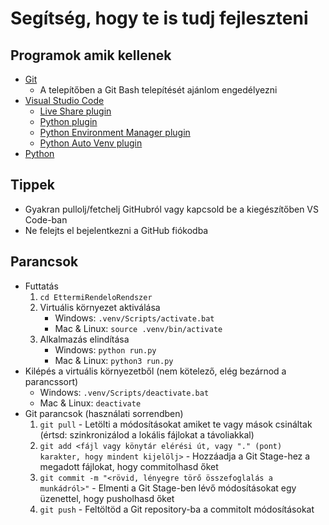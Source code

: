 # Segítség, hogy te is tudj fejleszteni

## Programok amik kellenek

- [Git](https://git-scm.com/downloads)
    - A telepítőben a Git Bash telepítését ajánlom engedélyezni
- [Visual Studio Code](https://code.visualstudio.com/download)
    - [Live Share plugin](https://marketplace.visualstudio.com/items?itemName=MS-vsliveshare.vsliveshare)
    - [Python plugin](https://marketplace.visualstudio.com/items?itemName=ms-python.python)
    - [Python Environment Manager plugin](https://marketplace.visualstudio.com/items?itemName=donjayamanne.python-environment-manager)
    - [Python Auto Venv plugin](https://marketplace.visualstudio.com/items?itemName=WolfiesHorizon.python-auto-venv)
- [Python](https://www.python.org/downloads)


## Tippek

- Gyakran pullolj/fetchelj GitHubról vagy kapcsold be a kiegészítőben VS Code-ban
- Ne felejts el bejelentkezni a GitHub fiókodba

## Parancsok

- Futtatás
    1. `cd EttermiRendeloRendszer`
    2. Virtuális környezet aktiválása
        - Windows: `.venv/Scripts/activate.bat`
        - Mac & Linux: `source .venv/bin/activate`
    3. Alkalmazás elindítása
        - Windows: `python run.py`
        - Mac & Linux: `python3 run.py`
- Kilépés a virtuális környezetből (nem kötelező, elég bezárnod a parancssort)
    - Windows: `.venv/Scripts/deactivate.bat`
    - Mac & Linux: `deactivate`
 - Git parancsok (használati sorrendben)
    1. `git pull` - Letölti a módosításokat amiket te vagy mások csináltak (értsd: szinkronizálod a lokális fájlokat a távoliakkal)
    2. `git add <fájl vagy könytár elérési út, vagy "." (pont) karakter, hogy mindent kijelölj>` - Hozzáadja a Git Stage-hez a megadott fájlokat, hogy commitolhasd őket
    3. `git commit -m "<rövid, lényegre törő összefoglalás a munkádról>"` - Elmenti a Git Stage-ben lévő módosításokat egy üzenettel, hogy pusholhasd őket
    4. `git push` - Feltöltöd a Git repository-ba a commitolt módosításokat

